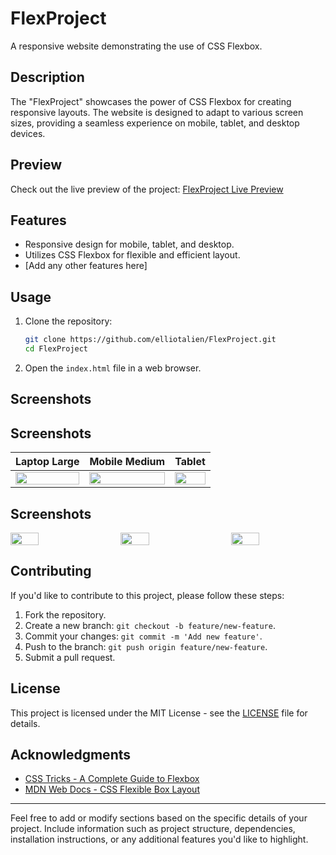 # FlexProject

A responsive website demonstrating the use of CSS Flexbox.

## Description

The "FlexProject" showcases the power of CSS Flexbox for creating responsive layouts. The website is designed to adapt to various screen sizes, providing a seamless experience on mobile, tablet, and desktop devices.

## Preview

Check out the live preview of the project: [FlexProject Live Preview](https://elliotalien.github.io/FlexProject/)

## Features

- Responsive design for mobile, tablet, and desktop.
- Utilizes CSS Flexbox for flexible and efficient layout.
- [Add any other features here]

## Usage

1. Clone the repository:

    ```bash
    git clone https://github.com/elliotalien/FlexProject.git
    cd FlexProject
    ```

2. Open the `index.html` file in a web browser.

## Screenshots

## Screenshots

| Laptop Large | Mobile Medium | Tablet |
|--------------|---------------|--------|
| <img src="https://github.com/elliotalien/FlexProject/blob/main/preview/https---elliotalien.github.io-FlexProject--LaptopLarge-1705057614997.png" width="100%"> | <img src="https://github.com/elliotalien/FlexProject/blob/main/preview/https---elliotalien.github.io-FlexProject--MobileMedium-1705057699694.png" width="100%"> | <img src="https://github.com/elliotalien/FlexProject/blob/main/preview/https---elliotalien.github.io-FlexProject--Tablet-1705057663126.png" width="100%"> |


## Screenshots

<div style="display: flex; justify-content: space-between;">
  <img src="https://github.com/elliotalien/FlexProject/blob/main/preview/https---elliotalien.github.io-FlexProject--LaptopLarge-1705057614997.png" width="30%">
  <img src="https://github.com/elliotalien/FlexProject/blob/main/preview/https---elliotalien.github.io-FlexProject--MobileMedium-1705057699694.png" width="30%">
  <img src="https://github.com/elliotalien/FlexProject/blob/main/preview/https---elliotalien.github.io-FlexProject--Tablet-1705057663126.png" width="30%">
</div>


## Contributing

If you'd like to contribute to this project, please follow these steps:

1. Fork the repository.
2. Create a new branch: `git checkout -b feature/new-feature`.
3. Commit your changes: `git commit -m 'Add new feature'`.
4. Push to the branch: `git push origin feature/new-feature`.
5. Submit a pull request.

## License

This project is licensed under the MIT License - see the [LICENSE](LICENSE) file for details.

## Acknowledgments

- [CSS Tricks - A Complete Guide to Flexbox](https://css-tricks.com/snippets/css/a-guide-to-flexbox/)
- [MDN Web Docs - CSS Flexible Box Layout](https://developer.mozilla.org/en/docs/Web/CSS/CSS_Flexible_Box_Layout)

---

Feel free to add or modify sections based on the specific details of your project. Include information such as project structure, dependencies, installation instructions, or any additional features you'd like to highlight.
